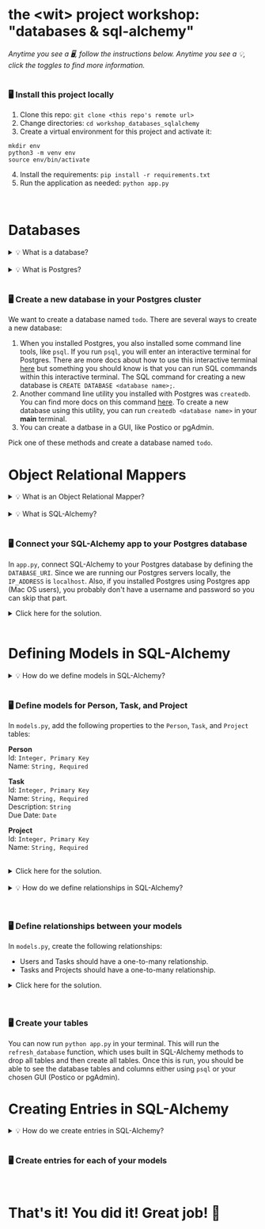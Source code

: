 # the \<wit\> project workshop: "databases & sql-alchemy"


_Anytime you see a 🖥, follow the instructions below. Anytime you see a 💡, click the toggles to find more information._
<br><br>


### 🖥 Install this project locally
1. Clone this repo: `git clone <this repo's remote url>`
2. Change directories: `cd workshop_databases_sqlalchemy`
3. Create a virtual environment for this project and activate it:
```
mkdir env
python3 -m venv env
source env/bin/activate
```
4. Install the requirements: `pip install -r requirements.txt`
5. Run the application as needed: `python app.py`
<br>





# Databases

<details><summary>💡 What is a database?</summary>
<hr>

### Databases
A database is a collection of information typically stored on a computer system. Furthermore, this information is structured, meaning that its order and constraints are specifically defined, in order to make this information queryable. There are many types of databases, but we will be focusing on relational databases for now.

### Relational Databases
Relational databases are one of the most common types of databases in operation today. A relational database utilizes tables to structure information. Within a table, columns represent fields or properties we want to store about a type of a data and rows represent entries or instances about a piece of that data type.

For example, if we were to create a relational database to manage data for a school system, we might create a `Student` table with columns for `Name` and `Grade`. Then we can store information about a student named Laura Jean as a row like this:

**Students Table:**
| Name  | Grade |
| ------------- | ------------- |
| Laura Jean  | 10  |

### Structured Query Language (SQL)
Structured Query Language is the standard programming language used by relational database systems to define, manipulate, and query data. We will not be teaching SQL in depth but if you are interested in learning more, you can follow tutorials on [SQL Zoo](https://sqlzoo.net/).

<hr>
</details><br>


<details><summary>💡 What is Postgres?</summary>
<hr>

### Postgres
As software engineers, we don't want to reinvent the wheel. The wheel in this case is software that creates and manages a relational database on a computer system. There are many relational database management systems that already exist and many of those are open source! The one that we have chosen for this workshop is PostgreSQL. PostgreSQL is "a powerful, open source object-relational database system that uses and extends the SQL language combined with many features that safely store and scale the most complicated data workloads." If you are interested, you can read more about Postgres [here](https://www.postgresql.org/about/).

### Postgres is Server-Based
Postgres is particularly useful because it is server-based, meaning that it operates a server that is run either locally on your computer or optionally on a cloud. You can then write applications that connect to a Postgres instance by connecting to a Postgres server via an IP address and port number.

<hr>
</details><br>

### 🖥 Create a new database in your Postgres cluster
We want to create a database named `todo`. There are several ways to create a new database:
1. When you installed Postgres, you also installed some command line tools, like `psql`. If you run `psql`, you will enter an interactive terminal for Postgres. There are more docs about how to use this interactive terminal [here](https://www.postgresql.org/docs/9.2/app-psql.html) but something you should know is that you can run SQL commands within this interactive terminal. The SQL command for creating a new database is `CREATE DATABASE <database name>;`.
2. Another command line utility you installed with Postgres was `createdb`. You can find more docs on this command [here](https://www.postgresql.org/docs/9.1/app-createdb.html). To create a new database using this utility, you can run `createdb <database name>` in your **main** terminal.
3. You can create a datbase in a GUI, like Postico or pgAdmin.

Pick one of these methods and create a database named `todo`.
<br>





# Object Relational Mappers

<details><summary>💡 What is an Object Relational Mapper?</summary>
<hr>

### Object Relational Mappers (ORM)
An object relational mapper is a program that automates the transfer of data between a relational database and a programming language by utilizing object oriented design to represent database tables and the relationships between them. This is useful to us as developers because it allows us to work with our database in a language we are more comfortable with. On the other hand, well-written SQL queries are likely more performant than queries written with an ORM.
<hr>
</details><br>


<details><summary>💡 What is SQL-Alchemy?</summary>
<hr>

### SQL-Alchemy
SQL-Alchemy is on ORM that we can use with Python.

### How to Use SQL-Alchemy with Postgres
We can use SQL-Alchemy with Postgres by providing SQL-Alchemy's `engine` with a URI to our Postgres instance. You can think of the `engine` as a black box: you don't need to understand how it works under the hood -- you just need to know that it is what powers the communication process between our Python code and the Postgres database. We also need to use a driver called `psycopg2` to facilitate this communcication. This was already installed locally so we just need to append it to our database URI using the following format: `postgres+psycopg2://<USERNAME>:<PASSWORD>@<IP_ADDRESS>:<PORT>/<DATABASE_NAME>`.

<hr>
</details><br>

### 🖥 Connect your SQL-Alchemy app to your Postgres database
In `app.py`, connect SQL-Alchemy to your Postgres database by defining the `DATABASE_URI`. Since we are running our Postgres servers locally, the `IP_ADDRESS` is `localhost`. Also, if you installed Postgres using Postgres app (Mac OS users), you probably don't have a username and password so you can skip that part.

<details><summary>Click here for the solution.</summary>
<hr>
  
```py
DATABASE_URI = "postgres+psycopg2://localhost:5432/todo"

# OR

DATABASE_URI = "postgres+psycopg2://postgres:postgres@localhost:5432/todo"
```

<hr>
</details>
<br>



# Defining Models in SQL-Alchemy

<details><summary>💡 How do we define models in SQL-Alchemy?</summary>
<hr>

### Declarative Base
In SQL-Alchemy, we define models by creating classes. Furthermore, the models we define need to branch off of a declarative base in order to register our models with SQL-Alchemy. In `models.py`, you can see that we import the factory function `declarative_base` and then invoke it to create the `Base` class that we extend to create our model classes. Think about this in object-oriented design: our models will inherit all of the functionality from `Base`, which in this case is functionality specific to SQL-Alchemy, and `Base` will likely have some knowledge of the classes that extend it.

Additionally, every model we define as a class will receive an attribute `__tablename__` with a name for that table.


### Column Types
In Postgres, columns are restricted to a specific data type. As a result, we need to define the datatypes for columns in our SQL-Alchemy app as well. To do so, we we use the `Column` object which we have already imported in `models.py`. The `Column` object takes a data type as its first argument and uses it to define the data type for that column. Additionally, every model we define as a class will have a column for the primary key.

For example, if we were creating a table for students in a school system:

```py
class Student(Base):
  __tablename__ = 'students'
  id = Column(Integer, primary_key=True)
  name = Column(String)
  grade = Column(Integer)
```

You can find more docs on defining columns [here](https://docs.sqlalchemy.org/en/13/core/type_basics.html).

### Constraints
Besides the data type, you may want to further constrain a column. To define further constraints, you can provide additional arguments to the `Column`.

For example, students should always have a name and therefore the `Name` column should never be empty. To prevent `null` entries for the `Name` column, we can pass a `nullable` argument to `Column`:

```py
class Student(Base):
  __tablename__ = 'students'
  id = Column(Integer, primary_key=True)
  name = Column(String, nullable=False)
  grade = Column(Integer)
```

You can find more docs on constraining columns [here](https://docs.sqlalchemy.org/en/13/core/constraints.html).

<hr>
</details><br>

### 🖥 Define models for Person, Task, and Project
In `models.py`, add the following properties to the `Person`, `Task`, and `Project` tables:

**Person**<br>
Id: `Integer, Primary Key`<br>
Name: `String, Required`<br>

**Task**<br>
Id: `Integer, Primary Key`<br>
Name: `String, Required`<br>
Description: `String`<br>
Due Date: `Date`<br>

**Project**<br>
Id: `Integer, Primary Key`<br>
Name: `String, Required`<br>
<br>

<details><summary>Click here for the solution.</summary>
<hr>
  
```py
class Person(Base):
    __tablename__ = "persons"
    id = Column(Integer, primary_key=True)
    name = Column(String, nullable=False)
    
class Task(Base):
    __tablename__ = "tasks"
    id = Column(Integer, primary_key=True)
    name = Column(String, nullable=False)
    description = Column(String)
    due_date = Column(Date)
    
class Project(Base):
    __tablename__ = "projects"
    id = Column(Integer, primary_key=True)
    name = Column(String, nullable=False)

```

<hr>
</details>
<br>

<details><summary>💡 How do we define relationships in SQL-Alchemy?</summary>
<hr>
We define relationships using very specific patterns that SQL-Alchemy outlines in great detail [here](https://docs.sqlalchemy.org/en/13/orm/basic_relationships.html). For this workshop, let's focus on how to define a one-to-many relationship.
  
In a one-to-many relationship, one class will get a foreign key attribute referencing the primary key of another table and a `relationship` attribute referencing the other class. The other table will just get a `relationship` attribute referencing the first class. Each `relationship` attribute also receives a `back_populates` argument referencing the other class's relationship attribute to ensure this relationship is bidirectional (that updates to one table will be reflected in updates to the other table). That's a mouthful, but here is an example:

```py
class Person(Base):
    __tablename__ = "persons"
    id = Column(Integer, primary_key=True)
    name = Column(String, nullable=False)
    
    tasks = relationship("Task", back_populates="person")
    
    
class Task(Base):
    __tablename__ = "tasks"
    id = Column(Integer, primary_key=True)
    name = Column(String, nullable=False)
    description = Column(String)
    due_date = Column(Date)
    
    person_id = Column(Integer, ForeignKey('persons.id'))
    person = relationship("Person", back_populates="tasks")

```

<hr>
</details><br><br>

### 🖥 Define relationships between your models
In `models.py`, create the following relationships:

- Users and Tasks should have a one-to-many relationship.
- Tasks and Projects should have a one-to-many relationship.

<details><summary>Click here for the solution.</summary>
<hr>
  
```py
class Person(Base):
    __tablename__ = "persons"
    id = Column(Integer, primary_key=True)
    name = Column(String, nullable=False)
    
    tasks = relationship("Task", back_populates="person")
 
 
class Task(Base):
    __tablename__ = "tasks"
    id = Column(Integer, primary_key=True)
    name = Column(String, nullable=False)
    description = Column(String)
    due_date = Column(Date)
    
    person_id = Column(Integer, ForeignKey('persons.id'))
    person = relationship("Person", back_populates="tasks")
    
    project_id = Column(Integer, ForeignKey('projects.id'))
    project = relationship("Project", back_populates="tasks")
  
  
class Project(Base):
    __tablename__ = "projects"
    id = Column(Integer, primary_key=True)
    name = Column(String, nullable=False)
    
    tasks = relationship("Task", back_populates="project")

```

<hr>
</details>
<br>
<br>


### 🖥 Create your tables
You can now run `python app.py` in your terminal. This will run the `refresh_database` function, which uses built in SQL-Alchemy methods to drop all tables and then create all tables. Once this is run, you should be able to see the database tables and columns either using `psql` or your chosen GUI (Postico or pgAdmin).
<br>





# Creating Entries in SQL-Alchemy

<details><summary>💡 How do we create entries in SQL-Alchemy?</summary>
<hr>

### Sessionmaker and Sessions

### Instances

<hr>
</details><br>

### 🖥 Create entries for each of your models
<br>





# That's it! You did it! Great job! 👏
